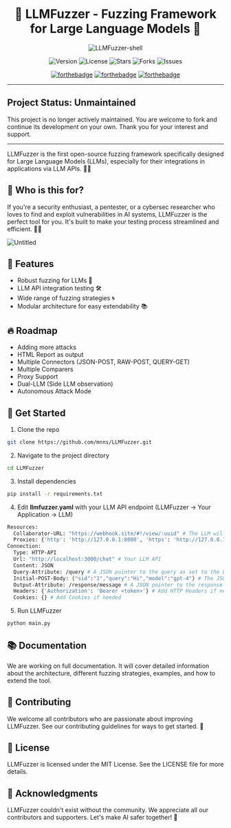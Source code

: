 <div align="center">

# 🧠 LLMFuzzer - Fuzzing Framework for Large Language Models 🧠

![LLMFuzzer-shell](https://github.com/mnns/LLMFuzzer/assets/1796080/71b006df-706c-43f6-acd1-49646dbcb0e5)

![Version](https://img.shields.io/badge/version-1.0.0-blue)
![License](https://img.shields.io/badge/license-MIT-green)
![Stars](https://img.shields.io/github/stars/mnns/LLMFuzzer)
![Forks](https://img.shields.io/github/forks/mnns/LLMFuzzer)
![Issues](https://img.shields.io/github/issues/mnns/LLMFuzzer)


[![forthebadge](https://forthebadge.com/images/badges/built-with-love.svg)](https://forthebadge.com)
[![forthebadge](https://forthebadge.com/images/badges/contains-cat-gifs.svg)](https://forthebadge.com)
[![forthebadge](https://forthebadge.com/images/badges/not-a-bug-a-feature.svg)](https://forthebadge.com)
</div>

----------------------------------------------------------------

## Project Status: Unmaintained

This project is no longer actively maintained. You are welcome to fork and continue its development on your own. Thank you for your interest and support.

----------------------------------------------------------------

LLMFuzzer is the first open-source fuzzing framework specifically designed for Large Language Models (LLMs), especially for their integrations in applications via LLM APIs. 🚀💥

## 🎯 Who is this for?

If you're a security enthusiast, a pentester, or a cybersec researcher who loves to find and exploit vulnerabilities in AI systems, LLMFuzzer is the perfect tool for you. It's built to make your testing process streamlined and efficient. 🕵️‍♀️

![Untitled](https://github.com/mnns/LLMFuzzer/assets/1796080/a143897d-383c-4ed9-8b2f-65f4cdc5aa63)

## 🌟 Features

- Robust fuzzing for LLMs 🧪
- LLM API integration testing 🛠️
- Wide range of fuzzing strategies 🌀
- Modular architecture for easy extendability 📚

## 🔥 Roadmap
* Adding more attacks
* HTML Report as output
* Multiple Connectors (JSON-POST, RAW-POST, QUERY-GET)
* Multiple Comparers
* Proxy Support
* Dual-LLM (Side LLM observation)
* Autonomous Attack Mode

## 🚀 Get Started

1. Clone the repo
```bash
git clone https://github.com/mnns/LLMFuzzer.git
```

2. Navigate to the project directory
```bash
cd LLMFuzzer
```

3. Install dependencies
```bash
pip install -r requirements.txt
```

4. Edit **llmfuzzer.yaml** with your LLM API endpoint (LLMFuzzer -> Your Application -> LLM)
```bash
Resources:
  Collaborator-URL: "https://webhook.site/#!/view/:uuid" # The LLM will be queried to perform HTTP requests to this URL
  Proxies: {'http': 'http://127.0.0.1:8080', 'https': 'http://127.0.0.1:8080'} # You can supply proxies in https://requests.readthedocs.io/en/latest/user/advanced/#proxies format or you can make this an empty dictionary so a proxy is not used
Connection:
  Type: HTTP-API
  Url: "http://localhost:3000/chat" # Your LLM API
  Content: JSON
  Query-Attribute: /query # A JSON pointer to the query as set to the LLM
  Initial-POST-Body: {"sid":"1","query":"Hi","model":"gpt-4"} # The JSON body that must be sent to the LLM the attribute you specify in "Query-Attribute" is where your query goes
  Output-Attribute: /response/message # A JSON pointer to the response from the LLM
  Headers: {'Authorization': 'Bearer <token>'} # Add HTTP Headers if needed 
  Cookies: {} # Add Cookies if needed
```

5. Run LLMFuzzer
```bash
python main.py
```

## 📚 Documentation
We are working on full documentation. It will cover detailed information about the architecture, different fuzzing strategies, examples, and how to extend the tool.

## 🤝 Contributing
We welcome all contributors who are passionate about improving LLMFuzzer. See our contributing guidelines for ways to get started. 🤗

## 💼 License
LLMFuzzer is licensed under the MIT License. See the LICENSE file for more details.

## 🎩 Acknowledgments
LLMFuzzer couldn't exist without the community. We appreciate all our contributors and supporters. Let's make AI safer together! 💖

